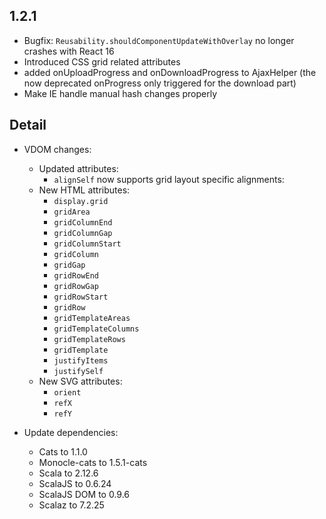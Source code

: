 ## 1.2.1

* Bugfix: `Reusability.shouldComponentUpdateWithOverlay` no longer crashes with React 16
* Introduced CSS grid related attributes
* added onUploadProgress and onDownloadProgress to AjaxHelper (the now deprecated onProgress only triggered for the download part) 
* Make IE handle manual hash changes properly

## Detail

* VDOM changes:
  * Updated attributes:
    * `alignSelf` now supports grid layout specific alignments: 
  * New HTML attributes:
    * `display.grid`
    * `gridArea`
    * `gridColumnEnd`
    * `gridColumnGap`
    * `gridColumnStart`
    * `gridColumn`
    * `gridGap`
    * `gridRowEnd`
    * `gridRowGap`
    * `gridRowStart`
    * `gridRow`
    * `gridTemplateAreas`
    * `gridTemplateColumns`
    * `gridTemplateRows`
    * `gridTemplate`
    * `justifyItems`
    * `justifySelf`
  * New SVG attributes:
    * `orient`
    * `refX`
    * `refY`

* Update dependencies:
    * Cats to 1.1.0
    * Monocle-cats to 1.5.1-cats
    * Scala to 2.12.6
    * ScalaJS to 0.6.24
    * ScalaJS DOM to 0.9.6
    * Scalaz to 7.2.25